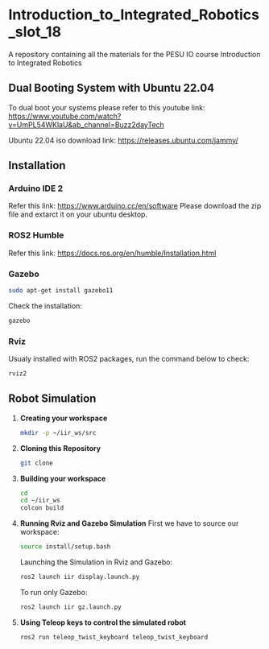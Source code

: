# Introduction_to_Integrated_Robotics_slot_18
A repository containing all the materials for the PESU IO course Introduction to Integrated Robotics

## Dual Booting System with Ubuntu 22.04

To dual boot your systems please refer to this youtube link:
https://www.youtube.com/watch?v=UmPL54WKlaU&ab_channel=Buzz2dayTech

Ubuntu 22.04 iso download link:
https://releases.ubuntu.com/jammy/

## Installation

### Arduino IDE 2
Refer this link:
https://www.arduino.cc/en/software
Please download the zip file and extarct it on your ubuntu desktop.

### ROS2 Humble
Refer this link:
https://docs.ros.org/en/humble/Installation.html

### Gazebo 
```bash
sudo apt-get install gazebo11
```
Check the installation:
```bash
gazebo
```

### Rviz
Usualy installed with ROS2 packages, run the command below to check:
```bash
rviz2
```

## Robot Simulation

1. **Creating your workspace**
   ```bash
   mkdir -p ~/iir_ws/src
   ```
   
2. **Cloning this Repository**
   ```bash
   git clone
   ```
   
3. **Building your workspace**
   ```bash
   cd
   cd ~/iir_ws
   colcon build
   ```

4. **Running Rviz and Gazebo Simulation**
   First we have to source our workspace:
   ```bash
   source install/setup.bash
   ```
   Launching the Simulation in Rviz and Gazebo:
   ```bash
   ros2 launch iir display.launch.py
   ```
   To run only Gazebo:
   ```bash
   ros2 launch iir gz.launch.py
   ```

5. **Using Teleop keys to control the simulated robot**
   ```bash
   ros2 run teleop_twist_keyboard teleop_twist_keyboard
   ```


